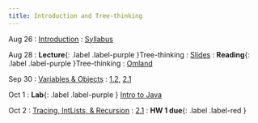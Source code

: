 ```yaml
---
title: Introduction and Tree-thinking
---
```


Aug 26
: [Introduction](#)
  : [Syllabus](#)

Aug 28
: **Lecture**{: .label .label-purple }Tree-thinking
  : [Slides](#)
: **Reading**{: .label .label-purple }Tree-thinking
  : [Omland](Omland_2017_InterpretationPhylo.pdf)

Sep 30
: [Variables & Objects](#)
  : [1.2](#), [2.1](#)

Oct 1
: **Lab**{: .label .label-purple } [Intro to Java](#)

Oct 2
: [Tracing, IntLists, & Recursion](#)
  : [2.1](#)
: **HW 1 due**{: .label .label-red }
